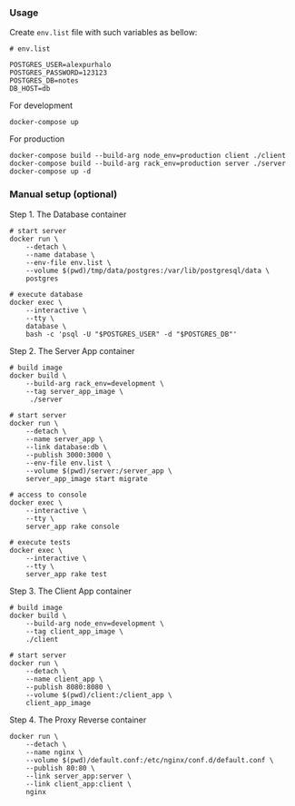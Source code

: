 ### Usage
Create `env.list` file with such variables as bellow:  
```
# env.list

POSTGRES_USER=alexpurhalo
POSTGRES_PASSWORD=123123
POSTGRES_DB=notes
DB_HOST=db
```

For development
```
docker-compose up
```

For production
```
docker-compose build --build-arg node_env=production client ./client
docker-compose build --build-arg rack_env=production server ./server
docker-compose up -d
```


### Manual setup (optional)
Step 1. The Database container
```
# start server
docker run \
    --detach \
    --name database \
    --env-file env.list \
    --volume $(pwd)/tmp/data/postgres:/var/lib/postgresql/data \
    postgres
    
# execute database
docker exec \
    --interactive \
    --tty \
    database \
    bash -c 'psql -U "$POSTGRES_USER" -d "$POSTGRES_DB"'    
```

Step 2. The Server App container 
```
# build image
docker build \
    --build-arg rack_env=development \
    --tag server_app_image \
     ./server

# start server
docker run \
    --detach \
    --name server_app \
    --link database:db \
    --publish 3000:3000 \
    --env-file env.list \
    --volume $(pwd)/server:/server_app \
    server_app_image start migrate     

# access to console
docker exec \
    --interactive \
    --tty \
    server_app rake console

# execute tests
docker exec \
    --interactive \
    --tty \
    server_app rake test
```

Step 3. The Client App container
```
# build image
docker build \
    --build-arg node_env=development \
    --tag client_app_image \
    ./client

# start server
docker run \
    --detach \
    --name client_app \
    --publish 8080:8080 \
    --volume $(pwd)/client:/client_app \
    client_app_image
```

Step 4. The Proxy Reverse container
```
docker run \
    --detach \
    --name nginx \
    --volume $(pwd)/default.conf:/etc/nginx/conf.d/default.conf \
    --publish 80:80 \
    --link server_app:server \
    --link client_app:client \
    nginx   
```

